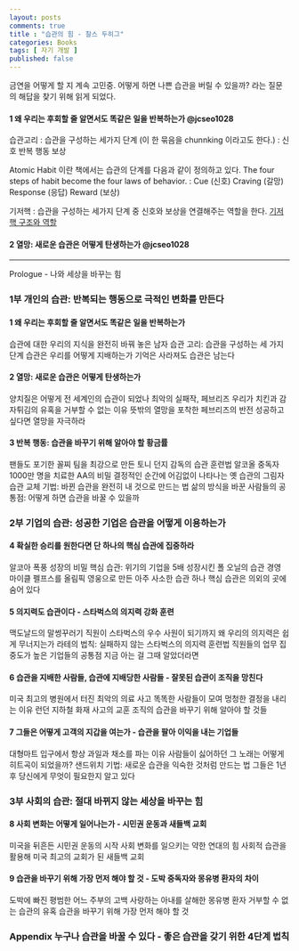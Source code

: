 ```yaml
---
layout: posts
comments: true
title : "습관의 힘 - 찰스 두히그"
categories: Books
tags: [ 자기 개발 ]
published: false
---
```


금연을 어떻게 할 지 계속 고민중.
어떻게 하면 나쁜 습관을 버릴 수 있을까? 라는 질문의 해답을 찾기 위해 읽게 되었다.

#### 1 왜 우리는 후회할 줄 알면서도 똑같은 일을 반복하는가 @jcseo1028

습관고리 : 습관을 구성하는 세가지 단계 (이 한 묶음을 chunnking 이라고도 한다.)
 : 신호
   반복 행동
   보상

Atomic Habit 이란 책에서는 습관의 단계를 다음과 같이 정의하고 있다.
The four steps of habit become the four laws of behavior.
 : Cue (신호)
   Craving (갈망)
   Response (응답)
   Reward (보상)

기저핵
 : 습관을 구성하는 세가지 단계 중 신호와 보상을 연결해주는 역할을 한다.
   [기저핵 구조와 역할](https://cafe.naver.com/koreavisiontherapy/8994?art=ZXh0ZXJuYWwtc2VydmljZS1uYXZlci1zZWFyY2gtY2FmZS1wcg.eyJhbGciOiJIUzI1NiIsInR5cCI6IkpXVCJ9.eyJjYWZlVHlwZSI6IkNBRkVfVVJMIiwiY2FmZVVybCI6ImtvcmVhdmlzaW9udGhlcmFweSIsImFydGljbGVJZCI6ODk5NCwiaXNzdWVkQXQiOjE2Nzk1MjY4MDMyMzN9.RZobPk3XLkAugO8zASfw_Bb0yqpkYhlklw_gDq1cflI)

#### 2 열망: 새로운 습관은 어떻게 탄생하는가 @jcseo1028

---

Prologue -
나와 세상을 바꾸는 힘

### 1부 개인의 습관: 반복되는 행동으로 극적인 변화를 만든다

#### 1 왜 우리는 후회할 줄 알면서도 똑같은 일을 반복하는가

습관에 대한 우리의 지식을 완전히 바꿔 놓은 남자
습관 고리: 습관을 구성하는 세 가지 단계
습관은 우리를 어떻게 지배하는가
기억은 사라져도 습관은 남는다

#### 2 열망: 새로운 습관은 어떻게 탄생하는가

양치질은 어떻게 전 세계인의 습관이 되었나
최악의 실패작, 페브리즈
우리가 치킨과 감자튀김의 유혹을 거부할 수 없는 이유
뜻밖의 열망을 포착한 페브리즈의 반전
성공하고 싶다면 열망을 자극하라

#### 3 반복 행동: 습관을 바꾸기 위해 알아야 할 황금률

팬들도 포기한 꼴찌 팀을 최강으로 만든 토니 던지 감독의 습관 훈련법
알코올 중독자 1000만 명을 치료한 AA의 비밀
결정적인 순간에 어김없이 나타나는 옛 습관의 그림자
습관 교체 기법: 바뀐 습관을 완전히 내 것으로 만드는 법
삶의 방식을 바꾼 사람들의 공통점: 어떻게 하면 습관을 바꿀 수 있을까

### 2부 기업의 습관: 성공한 기업은 습관을 어떻게 이용하는가

#### 4 확실한 승리를 원한다면 단 하나의 핵심 습관에 집중하라

알코아 폭풍 성장의 비밀
핵심 습관: 위기의 기업을 5배 성장시킨 폴 오닐의 습관 경영
마이클 펠프스를 올림픽 영웅으로 만든 아주 사소한 습관 하나
핵심 습관은 의외의 곳에 숨어 있다

#### 5 의지력도 습관이다 - 스타벅스의 의지력 강화 훈련

맥도날드의 말썽꾸러기 직원이 스타벅스의 우수 사원이 되기까지
왜 우리의 의지력은 쉽게 무너지는가
라테의 법칙: 실패하지 않는 스타벅스의 의지력 훈련법
직원들의 업무 집중도가 높은 기업들의 공통점
지금 아는 걸 그때 알았더라면

#### 6 습관을 지배한 사람들, 습관에 지배당한 사람들 - 잘못된 습관이 조직을 망친다

미국 최고의 병원에서 터진 최악의 의료 사고
똑똑한 사람들이 모여 멍청한 결정을 내리는 이유
런던 지하철 화재 사고의 교훈
조직의 습관을 바꾸기 위해 알아야 할 것들

#### 7 그들은 어떻게 고객의 지갑을 여는가 - 습관을 팔아 이익을 내는 기업들

대형마트 입구에서 항상 과일과 채소를 파는 이유
사람들이 싫어하던 그 노래는 어떻게 히트곡이 되었을까?
샌드위치 기법: 새로운 습관을 익숙한 것처럼 만드는 법
그들은 1년 후 당신에게 무엇이 필요한지 알고 있다

### 3부 사회의 습관: 절대 바뀌지 않는 세상을 바꾸는 힘

#### 8 사회 변화는 어떻게 일어나는가 - 시민권 운동과 새들백 교회

미국을 뒤흔든 시민권 운동의 시작
사회 변화를 일으키는 약한 연대의 힘
사회적 습관을 활용해 미국 최고의 교회가 된 새들백 교회

#### 9 습관을 바꾸기 위해 가장 먼저 해야 할 것 - 도박 중독자와 몽유병 환자의 차이

도박에 빠진 평범한 어느 주부의 고백
사랑하는 아내를 살해한 몽유병 환자
거부할 수 없는 습관의 유혹
습관을 바꾸기 위해 가장 먼저 해야 할 것

### Appendix 누구나 습관을 바꿀 수 있다 - 좋은 습관을 갖기 위한 4단계 법칙
